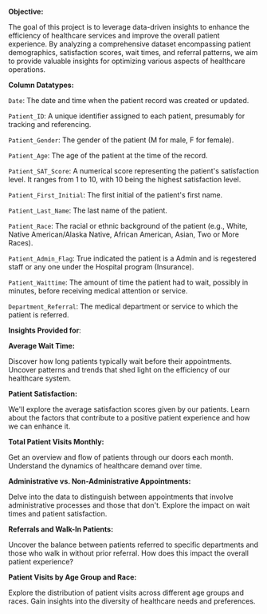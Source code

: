 **Objective:**

The goal of this project is to leverage data-driven insights to enhance the efficiency of healthcare services and improve the overall patient experience. By analyzing a comprehensive dataset encompassing patient demographics, satisfaction scores, wait times, and referral patterns, we aim to provide valuable insights for optimizing various aspects of healthcare operations.

**Column Datatypes:**

``Date``: The date and time when the patient record was created or updated.

``Patient_ID``: A unique identifier assigned to each patient, presumably for tracking and referencing.

``Patient_Gender``: The gender of the patient (M for male, F for female).

``Patient_Age``: The age of the patient at the time of the record.

``Patient_SAT_Score``: A numerical score representing the patient's satisfaction level. It ranges from 1 to 10, with 10 being the highest satisfaction level.

``Patient_First_Initial``: The first initial of the patient's first name.

``Patient_Last_Name``: The last name of the patient.

``Patient_Race``: The racial or ethnic background of the patient (e.g., White, Native American/Alaska Native, African American, Asian, Two or More Races).

``Patient_Admin_Flag``: True indicated the patient is a Admin and is regestered staff or any one under the Hospital program (Insurance).

``Patient_Waittime``: The amount of time the patient had to wait, possibly in minutes, before receiving medical attention or service.

``Department_Referral``: The medical department or service to which the patient is referred.

**Insights Provided for**:

**Average Wait Time:**

Discover how long patients typically wait before their appointments. Uncover patterns and trends that shed light on the efficiency of our healthcare system.

**Patient Satisfaction:**

We'll explore the average satisfaction scores given by our patients. Learn about the factors that contribute to a positive patient experience and how we can enhance it.

**Total Patient Visits Monthly:**

Get an overview and flow of patients through our doors each month. Understand the dynamics of healthcare demand over time.

**Administrative vs. Non-Administrative Appointments:**

Delve into the data to distinguish between appointments that involve administrative processes and those that don't. Explore the impact on wait times and patient satisfaction.

**Referrals and Walk-In Patients:**

Uncover the balance between patients referred to specific departments and those who walk in without prior referral. How does this impact the overall patient experience?

**Patient Visits by Age Group and Race:**

Explore the distribution of patient visits across different age groups and races. Gain insights into the diversity of healthcare needs and preferences.
